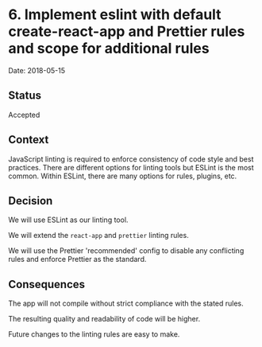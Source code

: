 # 6. Implement eslint with default create-react-app and Prettier rules and scope for additional rules

Date: 2018-05-15

## Status

Accepted

## Context

JavaScript linting is required to enforce consistency of code style and best practices. There are different options for linting tools but ESLint is the most common. Within ESLint, there are many options for rules, plugins, etc.

## Decision

We will use ESLint as our linting tool.

We will extend the `react-app` and `prettier` linting rules.

We will use the Prettier 'recommended' config to disable any conflicting rules and enforce Prettier as the standard.

## Consequences

The app will not compile without strict compliance with the stated rules.

The resulting quality and readability of code will be higher.

Future changes to the linting rules are easy to make.
